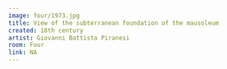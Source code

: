```yaml
---
image: four/1973.jpg
title: View of the subterranean foundation of the mausoleum
created: 18th century
artist: Giovanni Battista Piranesi
room: Four
link: NA
---
```



